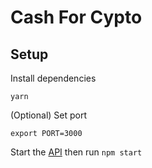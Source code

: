 # Cash For Cypto

## Setup
Install dependencies
```
yarn
```

(Optional) Set port
```
export PORT=3000
```

Start the [API](https://github.com/michaelplazek/cash-for-crypto-api)
then run `npm start`
